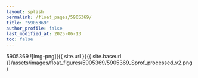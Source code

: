 ```yaml
---
layout: splash
permalink: /float_pages/5905369/
title: "5905369"
author_profile: false
last_modified_at: 2025-06-13
toc: false
---
```

 
5905369
![img-png]({{ site.url }}{{ site.baseurl }}/assets/images/float_figures/5905369/5905369_Sprof_processed_v2.png)